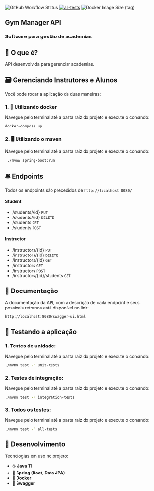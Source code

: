 ![GitHub Workflow Status](https://img.shields.io/github/workflow/status/jeff5m/gym-manager-api/all-tests)
[![all-tests](https://github.com/jeff5m/gym-manager-api/actions/workflows/maven.yml/badge.svg)](https://github.com/jeff5m/gym-manager-api/actions/workflows/maven.yml)
![Docker Image Size (tag)](https://img.shields.io/docker/image-size/jeff5m/gym-manager-api/latest)
## Gym Manager API

### Software para gestão de academias

## 💬️ O que é? 
API desenvolvida para gerenciar academias.

## 🗃 Gerenciando Instrutores e Alunos
Você pode rodar a aplicação de duas maneiras:

### 1. 🐋 Utilizando docker
Navegue pelo terminal até a pasta raiz do projeto e execute o comando: 
```sh
docker-compose up
```
### 2. 🖥 Utilizando o maven
Navegue pelo terminal até a pasta raiz do projeto e execute o comando:
```sh
 ./mvnw spring-boot:run
```
## 🛎 Endpoints
Todos os endpoints são precedidos de `http://localhost:8080/`

#### Student
* /students/{id} `PUT`
* /students/{id} `DELETE`
* /students `GET`
* /students `POST`

#### Instructor
* /instructors/{id} `PUT`
* /instructors/{id} `DELETE`
* /instructors/{id} `GET`
* /instructors `GET`
* /instructors `POST`
* /instructors/{id}/students `GET`

## 📄 Documentação
A documentação da API, com a descrição de cada endpoint e seus possiveis retornos está disponível no link:

```sh
http://localhost:8080/swagger-ui.html
```

## 🧪 Testando a aplicação
### 1. Testes de unidade:
Navegue pelo terminal até a pasta raiz do projeto e execute o comando:
```sh
./mvnw test -P unit-tests
```
### 2. Testes de integração:
Navegue pelo terminal até a pasta raiz do projeto e execute o comando:
```sh
./mvnw test -P integration-tests
```
### 3. Todos os testes:
Navegue pelo terminal até a pasta raiz do projeto e execute o comando:
```sh
./mvnw test -P all-tests
```

## 🔧 Desenvolvimento
Tecnologias em uso no projeto:

* ☕️ **Java 11**
* 🌱 **Spring (Boot, Data JPA)**
* 🐋 **Docker**
* 📄 **Swagger**
